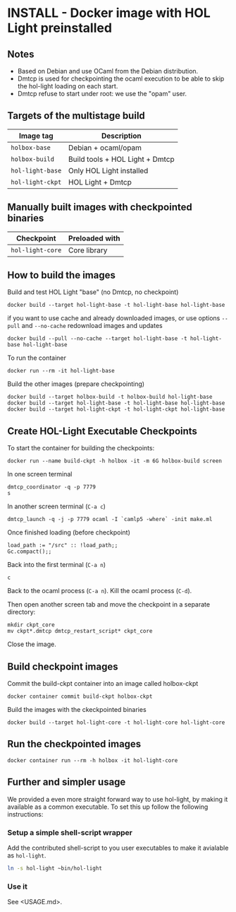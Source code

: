 INSTALL - Docker image with HOL Light preinstalled
========================================

## Notes

- Based on Debian and use OCaml from the Debian distribution.
- Dmtcp is used for checkpointing the ocaml execution to be able to skip the hol-light loading on each start.
- Dmtcp refuse to start under root: we use the "opam" user.

## Targets of the multistage build

| Image tag         | Description                            |
|----------------   |-------------------------------------   |
| `holbox-base`     | Debian + ocaml/opam                    |
| `holbox-build`    | Build tools + HOL Light + Dmtcp        |
| `hol-light-base`  | Only HOL Light installed               |
| `hol-light-ckpt`  | HOL Light + Dmtcp                      |

## Manually built images with checkpointed binaries

| Checkpoint                | Preloaded with                 |
|------------------------   |-----------------------------   |
| `hol-light-core`          | Core library                   |

## How to build the images

Build and test HOL Light "base" (no Dmtcp, no checkpoint)
```
docker build --target hol-light-base -t hol-light-base hol-light-base
```
if you want to use cache and already downloaded images, or use options
`--pull` and `--no-cache` redownload images and updates
```
docker build --pull --no-cache --target hol-light-base -t hol-light-base hol-light-base
```
To run the container
```
docker run --rm -it hol-light-base
```

Build the other images (prepare checkpointing)
```
docker build --target holbox-build -t holbox-build hol-light-base
docker build --target hol-light-base -t hol-light-base hol-light-base
docker build --target hol-light-ckpt -t hol-light-ckpt hol-light-base
```

## Create HOL-Light Executable Checkpoints

To start the container for building the checkpoints:
```
docker run --name build-ckpt -h holbox -it -m 6G holbox-build screen
```

In one screen terminal
```
dmtcp_coordinator -q -p 7779
s
```

In another screen terminal (`C-a c`)
```
dmtcp_launch -q -j -p 7779 ocaml -I `camlp5 -where` -init make.ml
```
Once finished loading (before checkpoint)
```
load_path := "/src" :: !load_path;;
Gc.compact();;
```

Back into the first terminal (`C-a n`)
```
c
```

Back to the ocaml process (`C-a n`).
Kill the ocaml process (`C-d`).

Then open another screen tab and move the checkpoint in a separate
directory:
```
mkdir ckpt_core
mv ckpt*.dmtcp dmtcp_restart_script* ckpt_core
```

Close the image.

## Build checkpoint images
Commit the build-ckpt container into an image called holbox-ckpt
```
docker container commit build-ckpt holbox-ckpt
```

Build the images with the ckeckpointed binaries
```
docker build --target hol-light-core -t hol-light-core hol-light-core
```

## Run the checkpointed images
```
docker container run --rm -h holbox -it hol-light-core
```

## Further and simpler usage
We provided a even more straight forward way to use hol-light, by making it available as a common executable.
To set this up follow the following instructions:

### Setup a simple shell-script wrapper
Add the contributed shell-script to you user executables to make it avialable as `hol-light`.
```bash
ln -s hol-light ~bin/hol-light
```

### Use it
See <USAGE.md>.
